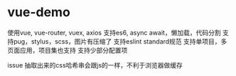 # vue-demo

使用vue, vue-router, vuex, axios
支持es6, async await，懒加载，代码分割
支持pug，stylus，scss，图片有压缩了
支持eslint standard规范
支持单项目，多页面应用，项目集也支持
支持少部分配置项

issue
抽取出来的css哈希串会跟js的一样，不利于浏览器做缓存
